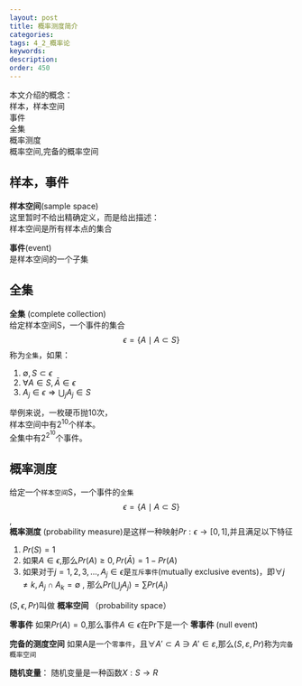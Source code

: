 ```yaml
---
layout: post
title: 概率测度简介
categories:
tags: 4_2_概率论
keywords:
description:
order: 450
---
```


本文介绍的概念：  
样本，样本空间  
事件  
全集  
概率测度  
概率空间,完备的概率空间  


## 样本，事件

**样本空间**(sample space)  
这里暂时不给出精确定义，而是给出描述：  
样本空间是所有样本点的集合

**事件**(event)  
是样本空间的一个子集  

## 全集


**全集**  (complete collection)  
给定样本空间S，一个事件的集合$$\epsilon=\{A\mid A \subset S\}$$称为`全集`，如果：  
1. $\emptyset ,S \subset \epsilon$
2. $\forall A \in S,\bar A \in \epsilon$
3. $A_j \in \epsilon \Longrightarrow \bigcup_j A_j \in S$  


举例来说，一枚硬币抛10次，  
样本空间中有$2^{10}$个样本。  
全集中有$2^{2^{10}}$个事件。  




## 概率测度
给定一个`样本空间`S，一个事件的`全集`$$\epsilon=\{A\mid A \subset S\}$$,  
**概率测度** (probability measure)是这样一种映射$Pr:\epsilon \to [0,1]$,并且满足以下特征  
1. $Pr(S)=1$
2. 如果$A\in \epsilon$,那么$Pr(A) \geq 0,Pr(\bar A)=1-Pr(A)$
3. 如果对于$j=1,2,3,..., A_j\in \epsilon$是`互斥事件`(mutually exclusive events)，即$\forall j \neq k,A_j \cap A_k =\emptyset$ , 那么$Pr(\bigcup_j A_j)=\sum Pr(A_j)$   

$(S,\epsilon,Pr)$叫做 **概率空间** （probability space）  

**零事件**  如果$Pr(A)=0$,那么事件$A \in \epsilon$在Pr下是一个 **零事件** (null event)  

**完备的测度空间** 如果A是一个`零事件`，且$\forall A' \subset A \ni A' \in \varepsilon$,那么$(S,\varepsilon,Pr)$称为`完备概率空间`


**随机变量**：
随机变量是一种函数$X:S\to R$
